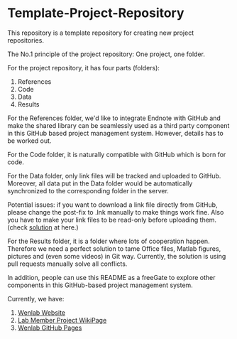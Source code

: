 # Template-Project-Repository
This repository is a template repository for creating new project repositories.

The No.1 principle of the project repository: One project, one folder.

For the project repository, it has four parts (folders):
1. References
2. Code
3. Data
4. Results

For the References folder, we'd like to integrate Endnote with GitHub and make the shared library can be seamlessly used as a third party component in this GitHub based project management system. However, details has to be worked out.

For the Code folder, it is naturally compatible with GitHub which is born for code.

For the Data folder, only link files will be tracked and uploaded to GitHub. Moreover, all data put in the Data folder would be automatically synchronized to the corresponding folder in the server. 

Potential issues: if you want to download a link file directly from GitHub, please change the post-fix to .lnk manually to make things work fine. Also you have to make your link files to be read-only before uploading them. (check [solution](https://github.com/owncloud/client/issues/4300) at here.)

For the Results folder, it is a folder where lots of cooperation happen. Therefore we need a perfect solution to tame Office files, Matlab figures, pictures and (even some videos) in Git way. Currently, the solution is using pull requests manually solve all conflicts.

In addition, people can use this README as a freeGate to explore other components in this GitHub-based project management system.

Currently, we have:
1. [Wenlab Website][1]
2. [Lab Member Project WikiPage][2]
3. [Wenlab GitHub Pages][3]



[1]: http://www.wenlab.org/
[2]: http://222.195.69.24/wiki/Quan_projects
[3]: https://github.com/Wenlab

